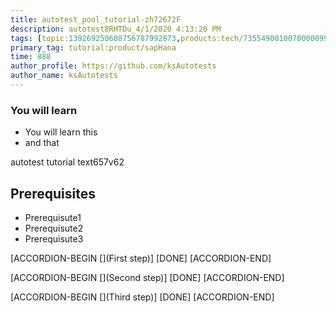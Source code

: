 ```yaml
---
title: autotest_pool_tutorial-zh72672F
description: autotest8RHTDu_4/1/2020 4:13:20 PM
tags: [topic:139269250608756787992873,products:tech/73554900100700000996,tutorial:experience/advanced]
primary_tag: tutorial:product/sapHana
time: 888
author_profile: https://github.com/ksAutotests
author_name: ksAutotests
---
```

### You will learn
- You will learn this
- and that

autotest tutorial text657v62

## Prerequisites
- Prerequisute1
- Prerequisute2
- Prerequisute3

[ACCORDION-BEGIN [](First step)]
[DONE]
[ACCORDION-END]

[ACCORDION-BEGIN [](Second step)]
[DONE]
[ACCORDION-END]

[ACCORDION-BEGIN [](Third step)]
[DONE]
[ACCORDION-END]

